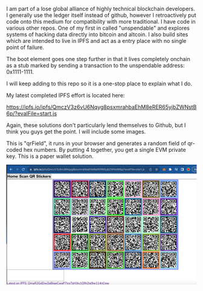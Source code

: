 I am part of a lose global alliance of highly technical blockchain developers. I generally use the ledger itself instead 
of github, however I retroactively put code onto this medium for compatibility with more traditional. I have code in various
other repos. One of my first in called "unspendable" and explores systems of hacking data directly into bitcoin and altcoin. 
I also build sites which are intended to live in IPFS and act as a entry place with no single point of failure.

The boot element goes one step further in that it lives completely onchain as a stub marked by sending a transaction to the unspendable address:
0x1111-1111.

I will keep adding to this repo so it is a one-stop place to explain what I do. 

My latest completed IPFS effort is located here:

https://ipfs.io/ipfs/QmczV3z6vU6Nqyg8psxmrahbaEhM8eRER65yjbZWNstB6p/?evalFile=start.js

Again, these solutions don't particularly lend themselves to Github, but I think you guys
get the point. I will include some images. 

This is "qrField", it runs in your browser and generates a random field of qr-coded hex numbers.
By putting 4 together, you get a single EVM private key. This is a paper wallet solution.

<img src=qrField.png>
